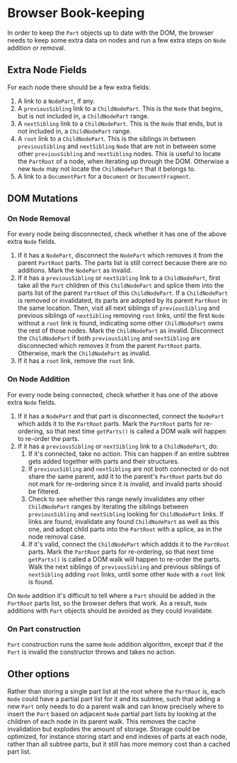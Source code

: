 # Browser Book-keeping

In order to keep the `Part` objects up to date with the DOM, the browser needs to keep some extra data on nodes and run a few extra steps on `Node` addition or removal.

## Extra Node Fields

For each node there should be a few extra fields:

1. A link to a `NodePart`, if any.
2. A `previousSibling` link to a `ChildNodePart`. This is the `Node` that begins, but is not included in, a `ChildNodePart` range.
3. A `nextSibling` link to a `ChildNodePart`. This is the `Node` that ends, but is not included in, a `ChildNodePart` range.
4. A `root` link to a `ChildNodePart`. This is the siblings in between `previousSibling` and `nextSibling` `Node` that are not in between some other `previousSibling` and `nextSibling` nodes. This is useful to locate the `PartRoot` of a node, when iterating up through the DOM. Otherwise a new `Node` may not locate the `ChildNodePart` that it belongs to.
5. A link to a `DocumentPart` for a `Document` or `DocumentFragment`.

## DOM Mutations

### On Node Removal

For every node being disconnected, check whether it has one of the above extra `Node` fields.

1. If it has a `NodePart`, disconnect the `NodePart` which removes it from the parent `PartRoot` parts. The parts list is still correct because there are no additions. Mark the `NodePart` as invalid.
2. If it has a `previousSibling` or `nextSibling` link to a `ChildNodePart`, first take all the `Part` children of this `ChildNodePart` and splice them into the parts list of the parent `PartRoot` of this `ChildNodePart`. If a `ChildNodePart` is removed or invalidated, its parts are adopted by its parent `PartRoot` in the same location. Then, visit all next siblings of `previousSibling` and previous siblings of `nextSibling` removing `root` links, until the first `Node` without a `root` link is found, indicating some other `ChildNodePart` owns the rest of those nodes. Mark the `ChildNodePart` as invalid. Disconnect the `ChildNodePart` if both `previousSibling` and `nextSibling` are disconnected which removes it from the parent `PartRoot` parts. Otherwise, mark the `ChildNodePart` as invalid.
3. If it has a `root` link, remove the `root` link.

### On Node Addition

For every node being connected, check whether it has one of the above extra `Node` fields.

1. If it has a `NodePart` and that part is disconnected, connect the `NodePart` which adds it to the `PartRoot` parts. Mark the `PartRoot` parts for re-ordering, so that next time `getParts()` is called a DOM walk will happen to re-order the parts.
2. If it has a `previousSibling` or `nextSibling` link to a `ChildNodePart`, do:
   1. If it's connected, take no action. This can happen if an entire subtree gets added together with parts and their structures.
   2. If `previousSibling` and `nextSibling` are not both connected or do not share the same parent, add it to the parent's `PartRoot` parts but do not mark for re-ordering since it is invalid, and invalid parts should be filtered.
   3. Check to see whether this range newly invalidates any other `ChildNodePart` ranges by iterating the siblings between `previousSibling` and `nextSibling` looking for `ChildNodePart` links. If links are found, invalidate any found `ChildNodePart` as well as this one, and adopt child parts into the `PartRoot` with a splice, as in the node removal case.
   4. If it's valid, connect the `ChildNodePart` which addds it to the `PartRoot` parts. Mark the `PartRoot` parts for re-ordering, so that next time `getParts()` is called a DOM walk will happen to re-order the parts. Walk the next siblings of `previousSibling` and previous siblings of `nextSibling` adding `root` links, until some other `Node` with a `root` link is found.

On `Node` addition it's difficult to tell where a `Part` should be added in the `PartRoot` parts list, so the browser defers that work. As a result, `Node` additions with `Part` objects should be avoided as they could invalidate.

### On Part construction

`Part` construction runs the same `Node` addition algorithm, except that if the `Part` is invalid the constructor throws and takes no action.

## Other options

Rather than storing a single part list at the root where the `PartRoot` is, each `Node` could have a partial part list for it and its subtree, such that adding a new `Part` only needs to do a parent walk and can know precisely where to insert the `Part` based on adjacent `Node` partial part lists by looking at the children of each node in its parent walk. This removes the cache invalidation but explodes the amount of storage. Storage could be optimized, for instance storing start and end indexes of parts at each node, rather than all subtree parts, but it still has more memory cost than a cached part list.
